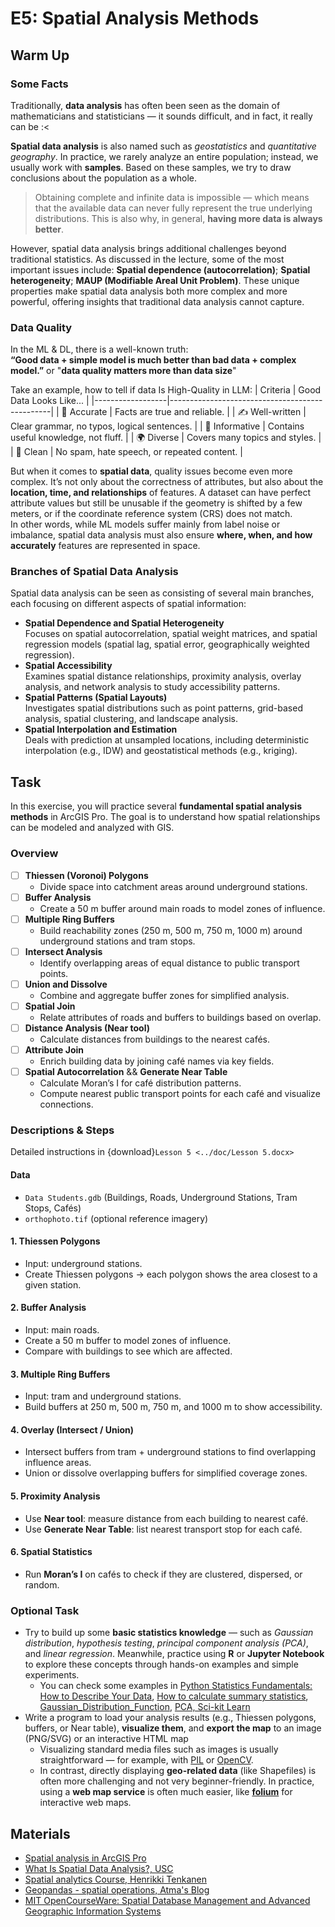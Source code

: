 # E5: Spatial Analysis Methods

## Warm Up
### Some Facts

Traditionally, **data analysis** has often been seen as the domain of mathematicians and statisticians — it sounds difficult, and in fact, it really can be :<

**Spatial data analysis** is also named such as *geostatistics* and *quantitative geography*. In practice, we rarely analyze an entire population; instead, we usually work with **samples**. Based on these samples, we try to draw conclusions about the population as a whole.  
> Obtaining complete and infinite data is impossible — which means that the available data can never fully represent the true underlying distributions. This is also why, in general, **having more data is always better**.

However, spatial data analysis brings additional challenges beyond traditional statistics. As discussed in the lecture, some of the most important issues include:  **Spatial dependence (autocorrelation)**; **Spatial heterogeneity**; **MAUP (Modifiable Areal Unit Problem)**. These unique properties make spatial data analysis both more complex and more powerful, offering insights that traditional data analysis cannot capture.  

### Data Quality
In the ML & DL, there is a well-known truth:  
**“Good data + simple model is much better than bad data + complex model.”** or "**data quality matters more than data size**"

Take an example, how to tell if data Is High-Quality in LLM:
| Criteria         | Good Data Looks Like...                        |
|------------------|------------------------------------------------|
| 📘 Accurate      | Facts are true and reliable.                   |
| ✍️ Well-written | Clear grammar, no typos, logical sentences.    |
| 🧠 Informative   | Contains useful knowledge, not fluff.          |
| 🌍 Diverse       | Covers many topics and styles.                 |
| 🚫 Clean         | No spam, hate speech, or repeated content.     |

But when it comes to **spatial data**, quality issues become even more complex. It’s not only about the correctness of attributes, but also about the **location, time, and relationships** of features. A dataset can have perfect attribute values but still be unusable if the geometry is shifted by a few meters, or if the coordinate reference system (CRS) does not match.   
In other words, while ML models suffer mainly from label noise or imbalance, spatial data analysis must also ensure **where, when, and how accurately** features are represented in space.  

### Branches of Spatial Data Analysis

Spatial data analysis can be seen as consisting of several main branches, each focusing on different aspects of spatial information:
- **Spatial Dependence and Spatial Heterogeneity**  
  Focuses on spatial autocorrelation, spatial weight matrices, and spatial regression models (spatial lag, spatial error, geographically weighted regression).
- **Spatial Accessibility**  
  Examines spatial distance relationships, proximity analysis, overlay analysis, and network analysis to study accessibility patterns.
- **Spatial Patterns (Spatial Layouts)**  
  Investigates spatial distributions such as point patterns, grid-based analysis, spatial clustering, and landscape analysis.
- **Spatial Interpolation and Estimation**  
  Deals with prediction at unsampled locations, including deterministic interpolation (e.g., IDW) and geostatistical methods (e.g., kriging).

## Task
In this exercise, you will practice several **fundamental spatial analysis methods** in ArcGIS Pro.
The goal is to understand how spatial relationships can be modeled and analyzed with GIS.  

### Overview
- [ ] **Thiessen (Voronoi) Polygons**  
  - Divide space into catchment areas around underground stations.  
- [ ] **Buffer Analysis**  
  - Create a 50 m buffer around main roads to model zones of influence.  
- [ ] **Multiple Ring Buffers**  
  - Build reachability zones (250 m, 500 m, 750 m, 1000 m) around underground stations and tram stops.  
- [ ] **Intersect Analysis**  
  - Identify overlapping areas of equal distance to public transport points.  
- [ ] **Union and Dissolve**  
  - Combine and aggregate buffer zones for simplified analysis.  
- [ ] **Spatial Join**  
  - Relate attributes of roads and buffers to buildings based on overlap.  
- [ ] **Distance Analysis (Near tool)**  
  - Calculate distances from buildings to the nearest cafés.  
- [ ] **Attribute Join**  
  - Enrich building data by joining café names via key fields.  
- [ ] **Spatial Autocorrelation** && **Generate Near Table**  
  - Calculate Moran’s I for café distribution patterns. 
  - Compute nearest public transport points for each café and visualize connections.  

### Descriptions & Steps
Detailed instructions in {download}`Lesson 5 <../doc/Lesson 5.docx>`

#### Data
- `Data Students.gdb` (Buildings, Roads, Underground Stations, Tram Stops, Cafés)
- `orthophoto.tif` (optional reference imagery)

#### 1. Thiessen Polygons
- Input: underground stations.  
- Create Thiessen polygons → each polygon shows the area closest to a given station.  

#### 2. Buffer Analysis
- Input: main roads.  
- Create a 50 m buffer to model zones of influence.  
- Compare with buildings to see which are affected.  

#### 3. Multiple Ring Buffers
- Input: tram and underground stations.  
- Build buffers at 250 m, 500 m, 750 m, and 1000 m to show accessibility.  

#### 4. Overlay (Intersect / Union)
- Intersect buffers from tram + underground stations to find overlapping influence areas.  
- Union or dissolve overlapping buffers for simplified coverage zones.  

#### 5. Proximity Analysis
- Use **Near tool**: measure distance from each building to nearest café.  
- Use **Generate Near Table**: list nearest transport stop for each café.  

#### 6. Spatial Statistics
- Run **Moran’s I** on cafés to check if they are clustered, dispersed, or random.  


### Optional Task
- Try to build up some **basic statistics knowledge** — such as *Gaussian distribution*, *hypothesis testing*, *principal component analysis (PCA)*, and *linear regression*. Meanwhile, practice using **R** or **Jupyter Notebook** to explore these concepts through hands-on examples and simple experiments. 
  - You can check some examples in [Python Statistics Fundamentals: How to Describe Your Data](https://realpython.com/python-statistics/), [How to calculate summary statistics](https://pandas.pydata.org/docs/getting_started/intro_tutorials/06_calculate_statistics.html), [Gaussian_Distribution_Function](https://github.com/amirjahantab/Gaussian_Distribution_Function), [PCA, Sci-kit Learn](https://scikit-learn.org/stable/modules/generated/sklearn.decomposition.PCA.html)
- Write a program to load your analysis results (e.g., Thiessen polygons, buffers, or Near table), **visualize them**, and **export the map** to an image (PNG/SVG) or an interactive HTML map
  - Visualizing standard media files such as images is usually straightforward — for example, with [PIL](https://pypi.org/project/pillow/) or [OpenCV](https://opencv.org/).  
  - In contrast, directly displaying **geo-related data** (like Shapefiles) is often more challenging and not very beginner-friendly. In practice, using a **web map service** is often much easier, like **[folium](https://python-visualization.github.io/folium/)** for interactive web maps. 

## Materials
- [Spatial analysis in ArcGIS Pro](https://pro.arcgis.com/en/pro-app/latest/help/analysis/introduction/spatial-analysis-in-arcgis-pro.htm)
- [What Is Spatial Data Analysis?, USC](https://gis.usc.edu/blog/what-is-spatial-data-analysis/)
- [Spatial analytics Course, Henrikki Tenkanen](https://spatial-analytics.readthedocs.io/en/latest/)
- [Geopandas - spatial operations, Atma's Blog](https://atmamani.github.io/teaching_resources/geopandas/geopandas_spatial_overlays/)  
- [MIT OpenCourseWare: Spatial Database Management and Advanced Geographic Information Systems](https://ocw.mit.edu/courses/11-521-spatial-database-management-and-advanced-geographic-information-systems-spring-2003/)
